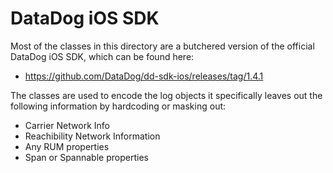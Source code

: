 #  DataDog iOS SDK

Most of the classes in this directory are a butchered version of the official DataDog iOS SDK, which can be found
here:

  * https://github.com/DataDog/dd-sdk-ios/releases/tag/1.4.1
  
  
The classes are used to encode the log objects it specifically leaves out the following information by hardcoding or 
masking out:

  * Carrier Network Info
  * Reachibility Network Information
  * Any RUM properties
  * Span or Spannable properties

